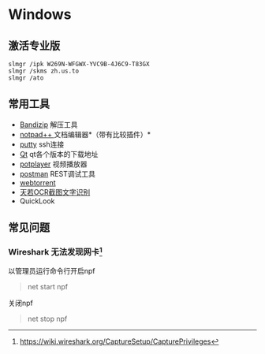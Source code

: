 <!-- TITLE: Development Tools -->
<!-- SUBTITLE: for新环境搭建 -->

# Windows
## 激活专业版
```
slmgr /ipk W269N-WFGWX-YVC9B-4J6C9-T83GX
slmgr /skms zh.us.to
slmgr /ato
```

## 常用工具

- [Bandizip](https://www.bandisoft.com/bandizip/) 解压工具
- [notpad++ ](https://notepad-plus-plus.org/) 文档编辑器*（带有比较插件）*
- [putty](https://www.putty.org/) ssh连接
- [Qt](https://download.qt.io/archive/) qt各个版本的下载地址
- [potplayer](https://potplayer.daum.net/) 视频播放器
- [postman](https://www.getpostman.com/apps) REST调试工具
- [webtorrent](https://webtorrent.io/)
- [天若OCR截图文字识别](https://pan.baidu.com/s/1IHn8G0ieIWVCH7qVvNdjoQ)
- QuickLook


## 常见问题
### Wireshark 无法发现网卡[^wireshark]

以管理员运行命令行开启npf
>net start npf

关闭npf
>net stop npf

[^wireshark]:https://wiki.wireshark.org/CaptureSetup/CapturePrivileges